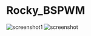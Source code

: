 # Rocky_BSPWM
![screenshot1](https://github.com/user-attachments/assets/d1a0d3e2-ab95-40a6-9ee1-3c5fb4651f10)
![screenshot](https://github.com/user-attachments/assets/6ea251fd-9e8d-4d87-ae7d-3451a6314e9a)

